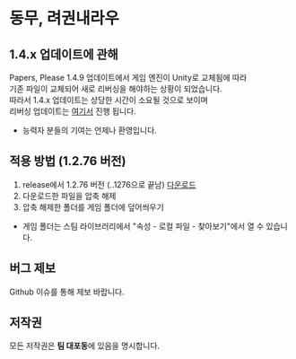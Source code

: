 # 동무, 려권내라우

## 1.4.x 업데이트에 관해
Papers, Please 1.4.9 업데이트에서 게임 엔진이 Unity로 교체됨에 따라  
기존 파일이 교체되어 새로 리버싱을 해야하는 상황이 되었습니다.  
따라서 1.4.x 업데이트는 상당한 시간이 소요될 것으로 보이며  
리버싱 업데이트는 [여기서](https://github.com/DuelitDev/ModsPlease) 진행 됩니다.  
+ 능력자 분들의 기여는 언제나 환영입니다.

## 적용 방법 (1.2.76 버전)
1. release에서 1.2.76 버전 (*.*.1276으로 끝남) [다운로드](https://github.com/DuelitDev/PapersPleaseDPRK/releases/download/1.3.1276)
3. 다운로드한 파일을 압축 해제
4. 압축 해제한 폴더를 게임 폴더에 덮어씌우기
+ 게임 폴더는 스팀 라이브러리에서 "속성 - 로컬 파일 - 찾아보기"에서 열 수 있습니다.

## 버그 제보
Github 이슈를 통해 제보 바랍니다.

## 저작권
모든 저작권은 **팀 대포동**에 있음을 명시합니다.
